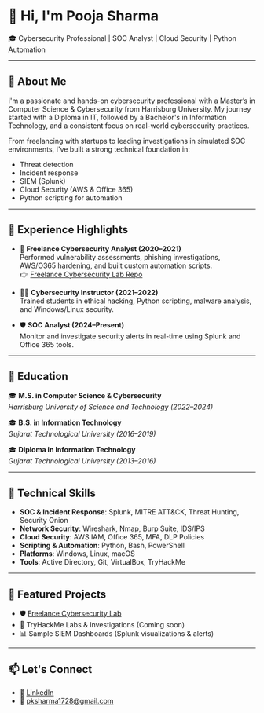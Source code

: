 # 👋 Hi, I'm Pooja Sharma

🎓 Cybersecurity Professional | SOC Analyst | Cloud Security | Python Automation

---

## 🧠 About Me

I'm a passionate and hands-on cybersecurity professional with a Master’s in Computer Science & Cybersecurity from Harrisburg University. My journey started with a Diploma in IT, followed by a Bachelor's in Information Technology, and a consistent focus on real-world cybersecurity practices.

From freelancing with startups to leading investigations in simulated SOC environments, I've built a strong technical foundation in:
- Threat detection
- Incident response
- SIEM (Splunk)
- Cloud Security (AWS & Office 365)
- Python scripting for automation

---

## 💼 Experience Highlights

- 🎯 **Freelance Cybersecurity Analyst (2020–2021)**  
  Performed vulnerability assessments, phishing investigations, AWS/O365 hardening, and built custom automation scripts.  
  👉 [Freelance Cybersecurity Lab Repo](https://github.com/yourusername/freelance-cybersecurity-lab)

- 🧑‍🏫 **Cybersecurity Instructor (2021–2022)**  
  Trained students in ethical hacking, Python scripting, malware analysis, and Windows/Linux security.

- 🛡️ **SOC Analyst (2024–Present)**  
  Monitor and investigate security alerts in real-time using Splunk and Office 365 tools.

---

## 📘 Education

🎓 **M.S. in Computer Science & Cybersecurity**  
*Harrisburg University of Science and Technology (2022–2024)*

🎓 **B.S. in Information Technology**  
*Gujarat Technological University (2016–2019)*

🎓 **Diploma in Information Technology**  
*Gujarat Technological University (2013–2016)*

---

## 🔧 Technical Skills

- **SOC & Incident Response**: Splunk, MITRE ATT&CK, Threat Hunting, Security Onion
- **Network Security**: Wireshark, Nmap, Burp Suite, IDS/IPS
- **Cloud Security**: AWS IAM, Office 365, MFA, DLP Policies
- **Scripting & Automation**: Python, Bash, PowerShell
- **Platforms**: Windows, Linux, macOS
- **Tools**: Active Directory, Git, VirtualBox, TryHackMe

---

## 📂 Featured Projects

- 🛡️ [Freelance Cybersecurity Lab](https://github.com/yourusername/freelance-cybersecurity-lab)
- 🔐 TryHackMe Labs & Investigations (Coming soon)
- 📊 Sample SIEM Dashboards (Splunk visualizations & alerts)

---

## 📫 Let's Connect

- 🔗 [LinkedIn](https://linkedin.com/in/pooja1403)
- 📧 pksharma1728@gmail.com
